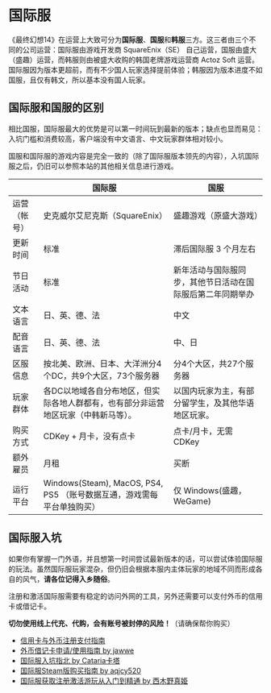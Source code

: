 # 国际服

《最终幻想14》在运营上大致可分为**国际服**、**国服**和**韩服**三方。这三者由三个不同的公司运营：国际服由游戏开发商 SquareEnix（SE） 自己运营，国服由盛大（盛趣）运营，而韩服则由被盛大收购的韩国老牌游戏运营商 Actoz Soft 运营。国际服因为版本更超前，而有不少国人玩家选择提前体验；韩服因为版本进度不如国服，且仅有韩文，所以基本没有国人玩家。

## 国际服和国服的区别

相比国服，国际服最大的优势是可以第一时间玩到最新的版本；缺点也显而易见：入坑门槛和消费较高，客户端没有中文语言、中文玩家群体相对较小。

国服和国际服的游戏内容是完全一致的（除了国际服版本领先的内容），入坑国际服之后，仍旧可以参照本站的其他相关信息进行游戏。

|  | 国际服 | 国服 |
|--|-------|-----|
| 运营（帐号） | 史克威尔艾尼克斯（SquareEnix） | 盛趣游戏（原盛大游戏） |
| 更新时间 | 标准 | 滞后国际服 3 个月左右 |
| 节日活动 | 标准 | 新年活动与国际服同步，其他节日活动在国际服后第二年同期举办 |
| 文本语言 | 日、英、德、法 | 中文 |
| 配音语言 | 日、英、德、法 | 中、日 |
| 区服信息 | 按北美、欧洲、日本、大洋洲分4个DC，共9个大区，73个服务器 | 分4个大区，共27个服务器 |
| 玩家群体 | 各DC以地域各自分布地区，但实际各地人群都有，也有部分非运营地区玩家（中韩新马等）。 | 以国内玩家为主，有部分留学生，及其他华语地区玩家。 |
| 购买方式 | CDKey + 月卡，没有点卡 | 点卡/月卡，无需 CDKey |
| 额外雇员 | 月租 | 买断 |
| 运行平台 | Windows(Steam), MacOS, PS4, PS5 （账号数据互通，游戏需每平台单独购买） | 仅 Windows(盛趣，WeGame) |

## 国际服入坑

如果你有掌握一门外语，并且想第一时间尝试最新版本的话，可以尝试体验国际服的玩法。虽然国际服玩家混杂，但仍旧会根据本服内主体玩家的地域不同而形成各自的风气，**请各位记得入乡随俗**。

注册和激活国际服需要有稳定的访问外网的工具，另外还需要可以支付外币的信用卡或借记卡。

**切勿使用线上代充、代购，会有账号被封停的风险！**（请确保帮你购买）

* [信用卡与外币注册支付指南](https://bbs.nga.cn/read.php?tid=30267714)
* [外币借记卡申请/使用指南 by jawwe](https://bbs.nga.cn/read.php?tid=30313559)
* [国际服入坑指北 by Cataria卡塔](https://bbs.nga.cn/read.php?tid=15259943)
* [国际服Steam版购买指南 by aqjcy520](https://bbs.nga.cn/read.php?tid=30280757)
* [国际服获取注册激活游玩从入门到精通 by 西木野真姫](https://www.bilibili.com/read/cv11570492)